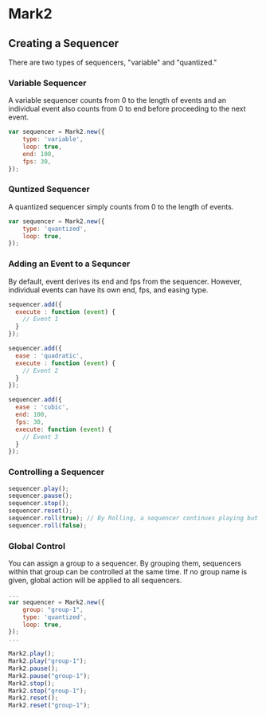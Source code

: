 # Mark2

## Creating a Sequencer

There are two types of sequencers, "variable" and "quantized."

### Variable Sequencer
A variable sequencer counts from 0 to the length of events and an individual event also counts from 0 to end before proceeding to the next event.
```javascript
var sequencer = Mark2.new({
    type: 'variable',
    loop: true,
    end: 100,
    fps: 30,
});
```

### Quntized Sequencer
A quantized sequencer simply counts from 0 to the length of events.
```javascript
var sequencer = Mark2.new({
    type: 'quantized',
    loop: true,
});
```

### Adding an Event to a Sequncer
By default, event derives its end and fps from the sequencer. However, individual events can have its own end, fps, and easing type.

```javascript
sequencer.add({
  execute : function (event) {
    // Event 1
  }
});

sequencer.add({
  ease : 'quadratic',
  execute : function (event) {
    // Event 2
  }
});

sequencer.add({
  ease : 'cubic',
  end: 100,
  fps: 30,
  execute: function (event) {
    // Event 3
  }
});

```

### Controlling a Sequencer
```javascript
sequencer.play();
sequencer.pause();
sequencer.stop();
sequencer.reset();
sequencer.roll(true); // By Rolling, a sequencer continues playing but does not proceed to the next event.
sequencer.roll(false);
```

### Global Control
You can assign a group to a sequencer. By grouping them, sequencers within that group can be controlled at the same time.
If no group name is given, global action will be applied to all sequencers.

```javascript
...
var sequencer = Mark2.new({
    group: "group-1",
    type: 'quantized',
    loop: true,
});
...

Mark2.play();
Mark2.play("group-1");
Mark2.pause();
Mark2.pause("group-1");
Mark2.stop();
Mark2.stop("group-1");
Mark2.reset();
Mark2.reset("group-1");
```
